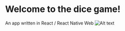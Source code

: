 # Welcome to the dice game!
 An app written in React / React Native Web
![Alt text](/assets/dicegame.jpeg?raw=true "Title")
